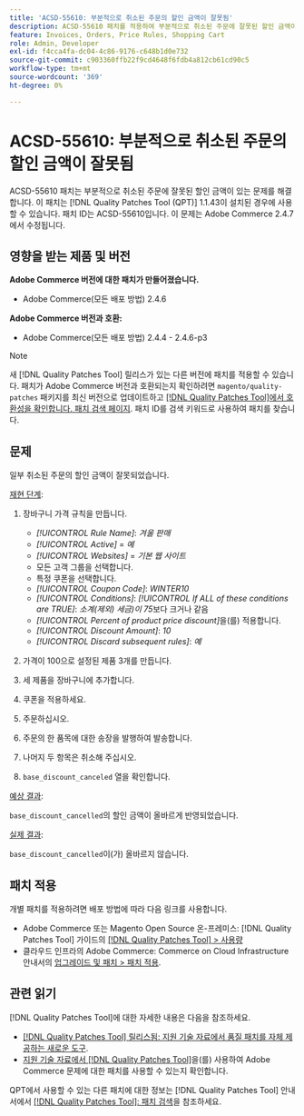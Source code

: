 ```yaml
---
title: 'ACSD-55610: 부분적으로 취소된 주문의 할인 금액이 잘못됨'
description: ACSD-55610 패치를 적용하여 부분적으로 취소된 주문에 잘못된 할인 금액이 있는 Adobe Commerce 문제를 해결합니다.
feature: Invoices, Orders, Price Rules, Shopping Cart
role: Admin, Developer
exl-id: f4cca4fa-dc04-4c86-9176-c648b1d0e732
source-git-commit: c903360ffb22f9cd4648f6fdb4a812cb61cd90c5
workflow-type: tm+mt
source-wordcount: '369'
ht-degree: 0%

---
```


# ACSD-55610: 부분적으로 취소된 주문의 할인 금액이 잘못됨

ACSD-55610 패치는 부분적으로 취소된 주문에 잘못된 할인 금액이 있는 문제를 해결합니다. 이 패치는 [!DNL Quality Patches Tool (QPT)] 1.1.43이 설치된 경우에 사용할 수 있습니다. 패치 ID는 ACSD-55610입니다. 이 문제는 Adobe Commerce 2.4.7에서 수정됩니다.

## 영향을 받는 제품 및 버전

**Adobe Commerce 버전에 대한 패치가 만들어졌습니다.**

* Adobe Commerce(모든 배포 방법) 2.4.6

**Adobe Commerce 버전과 호환:**

* Adobe Commerce(모든 배포 방법) 2.4.4 - 2.4.6-p3

>[!NOTE]
>
>새 [!DNL Quality Patches Tool] 릴리스가 있는 다른 버전에 패치를 적용할 수 있습니다. 패치가 Adobe Commerce 버전과 호환되는지 확인하려면 `magento/quality-patches` 패키지를 최신 버전으로 업데이트하고 [[!DNL Quality Patches Tool]에서 호환성을 확인합니다. 패치 검색 페이지](https://experienceleague.adobe.com/tools/commerce-quality-patches/index.html?lang=ko). 패치 ID를 검색 키워드로 사용하여 패치를 찾습니다.

## 문제

일부 취소된 주문의 할인 금액이 잘못되었습니다.

<u>재현 단계</u>:

1. 장바구니 가격 규칙을 만듭니다.

   * *[!UICONTROL Rule Name]*: *겨울 판매*
   * *[!UICONTROL Active]* = *예*
   * *[!UICONTROL Websites]* = *기본 웹 사이트*
   * 모든 고객 그룹을 선택합니다.
   * 특정 쿠폰을 선택합니다.
   * *[!UICONTROL Coupon Code]*: *WINTER10*
   * *[!UICONTROL Conditions]*: *[!UICONTROL If ALL of these conditions are TRUE]*: *소계(제외) 세금)이 75*&#x200B;보다 크거나 같음
   * *[!UICONTROL Percent of product price discount]*&#x200B;을(를) 적용합니다.
   * *[!UICONTROL Discount Amount]*: *10*
   * *[!UICONTROL Discard subsequent rules]*: *예*

1. 가격이 100으로 설정된 제품 3개를 만듭니다.
1. 세 제품을 장바구니에 추가합니다.
1. 쿠폰을 적용하세요.
1. 주문하십시오.
1. 주문의 한 품목에 대한 송장을 발행하여 발송합니다.
1. 나머지 두 항목은 취소해 주십시오.
1. `base_discount_canceled` 열을 확인합니다.

<u>예상 결과</u>:

`base_discount_cancelled`의 할인 금액이 올바르게 반영되었습니다.

<u>실제 결과</u>:

`base_discount_cancelled`이(가) 올바르지 않습니다.

## 패치 적용

개별 패치를 적용하려면 배포 방법에 따라 다음 링크를 사용합니다.

* Adobe Commerce 또는 Magento Open Source 온-프레미스: [!DNL Quality Patches Tool] 가이드의 [[!DNL Quality Patches Tool] > 사용량](https://experienceleague.adobe.com/docs/commerce-operations/tools/quality-patches-tool/usage.html?lang=ko)
* 클라우드 인프라의 Adobe Commerce: Commerce on Cloud Infrastructure 안내서의 [업그레이드 및 패치 > 패치 적용](https://experienceleague.adobe.com/docs/commerce-cloud-service/user-guide/develop/upgrade/apply-patches.html?lang=ko).

## 관련 읽기

[!DNL Quality Patches Tool]에 대한 자세한 내용은 다음을 참조하세요.

* [[!DNL Quality Patches Tool] 릴리스됨: 지원 기술 자료에서 품질 패치를 자체 제공하는 새로운 도구](/help/announcements/adobe-commerce-announcements/magento-quality-patches-released-new-tool-to-self-serve-quality-patches.md).
* [지원 기술 자료에서  [!DNL Quality Patches Tool]](/help/support-tools/patches-available-in-qpt-tool/check-patch-for-magento-issue-with-magento-quality-patches.md)을(를) 사용하여 Adobe Commerce 문제에 대한 패치를 사용할 수 있는지 확인합니다.

QPT에서 사용할 수 있는 다른 패치에 대한 정보는 [!DNL Quality Patches Tool] 안내서에서 [[!DNL Quality Patches Tool]: 패치 검색](https://experienceleague.adobe.com/tools/commerce-quality-patches/index.html?lang=ko)을 참조하세요.
